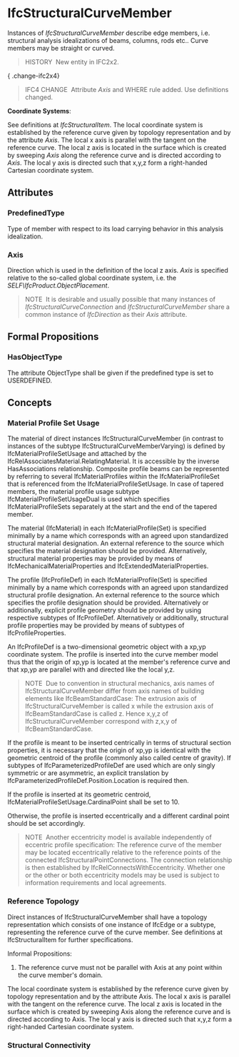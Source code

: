 # IfcStructuralCurveMember

Instances of _IfcStructuralCurveMember_ describe edge members, i.e. structural analysis idealizations of beams, columns, rods etc.. Curve members may be straight or curved.

> HISTORY&nbsp; New entity in IFC2x2.

{ .change-ifc2x4}
> IFC4 CHANGE&nbsp; Attribute _Axis_ and WHERE rule added. Use definitions changed.

****Coordinate Systems****:

See definitions at _IfcStructuralItem_. The local coordinate system is established by the reference curve given by topology representation and by the attribute _Axis_. The local x axis is parallel with the tangent on the reference curve. The local z axis is located in the surface which is created by sweeping _Axis_ along the reference curve and is directed according to _Axis_. The local y axis is directed such that x,y,z form a right-handed Cartesian coordinate system.

## Attributes

### PredefinedType
Type of member with respect to its load carrying behavior in this analysis idealization.

### Axis
Direction which is used in the definition of the local z axis.  _Axis_ is specified relative to the so-called global coordinate system, i.e. the _SELF\IfcProduct.ObjectPlacement_.

> NOTE&nbsp; It is desirable and usually possible that many instances of _IfcStructuralCurveConnection_ and _IfcStructuralCurveMember_ share a common instance of _IfcDirection_ as their _Axis_ attribute.

## Formal Propositions

### HasObjectType
The attribute ObjectType shall be given if the predefined type is set to USERDEFINED.

## Concepts

### Material Profile Set Usage

The material of direct instances IfcStructuralCurveMember (in contrast to instances of the subtype IfcStructuralCurveMemberVarying) is defined by IfcMaterialProfileSetUsage and attached by the IfcRelAssociatesMaterial.RelatingMaterial. It is accessible by the inverse HasAssociations relationship. Composite profile beams can be represented by referring to several IfcMaterialProfiles within the IfcMaterialProfileSet that is referenced from the IfcMaterialProfileSetUsage. In case of tapered members, the material profile usage subtype IfcMaterialProfileSetUsageDual is used which specifies IfcMaterialProfileSets separately at the start and the end of the tapered member.


The material (IfcMaterial) in each IfcMaterialProfile(Set) is specified minimally by a name which corresponds with an agreed upon standardized structural material designation. An external reference to the source which specifies the material designation should be provided. Alternatively, structural material properties may be provided by means of IfcMechanicalMaterialProperties and IfcExtendedMaterialProperties.


The profile (IfcProfileDef) in each IfcMaterialProfile(Set) is specified minimally by a name which corresponds with an agreed upon standardized structural profile designation. An external reference to the source which specifies the profile designation should be provided. Alternatively or additionally, explicit profile geometry should be provided by using respective subtypes of IfcProfileDef. Alternatively or additionally, structural profile properties may be provided by means of subtypes of IfcProfileProperties.


An IfcProfileDef is a two-dimensional geometric object with a xp,yp coordinate system. The profile is inserted into the curve member model thus that the origin of xp,yp is located at the member's reference curve and that xp,yp are parallel with and directed like the local y,z.



> NOTE  Due to convention in structural mechanics, axis names of IfcStructuralCurveMember differ from axis names of building elements like IfcBeamStandardCase: The extrusion axis of IfcStructuralCurveMember is called x while the extrusion axis of IfcBeamStandardCase is called z. Hence x,y,z of IfcStructuralCurveMember correspond with z,x,y of IfcBeamStandardCase.


If the profile is meant to be inserted centrically in terms of structural section properties, it is necessary that the origin of xp,yp is identical with the geometric centroid of the profile (commonly also called centre of gravity). If subtypes of IfcParameterizedProfileDef are used which are only singly symmetric or are asymmetric, an explicit translation by IfcParameterizedProfileDef.Position.Location is required then.


If the profile is inserted at its geometric centroid, IfcMaterialProfileSetUsage.CardinalPoint shall be set to 10.


Otherwise, the profile is inserted eccentrically and a different cardinal point should be set accordingly.



> NOTE  Another eccentricity model is available independently of eccentric profile specification: The reference curve of the member may be located eccentrically relative to the reference points of the connected IfcStructuralPointConnections. The connection relationship is then established by IfcRelConnectsWithEccentricity. Whether one or the other or both eccentricity models may be used is subject to information requirements and local agreements.



### Reference Topology

Direct instances of IfcStructuralCurveMember shall have a topology representation which consists of one instance of IfcEdge or a subtype, representing the reference curve of the curve member. See definitions at IfcStructuralItem for further specifications.


Informal Propositions:


1. The reference curve must not be parallel with Axis at any point within the curve member's domain.


The local coordinate system is established by the reference curve given by topology representation and by the attribute Axis. The local x axis is parallel with the tangent on the reference curve. The local z axis is located in the surface which is created by sweeping Axis along the reference curve and is directed according to Axis. The local y axis is directed such that x,y,z form a right-handed Cartesian coordinate system.


### Structural Connectivity


